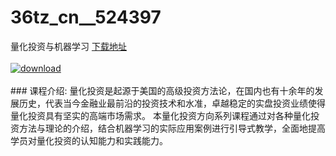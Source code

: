 # 36tz_cn__524397
量化投资与机器学习
[下载地址](http://www.36tz.cn/article/524397 "下载地址")
<br/></br>[![download](http://36tz.cn/muke_img/2018_11_1-1-300x169.png "下载地址")](http://www.36tz.cn/article/524397 "下载地址")
<br/></br>### 课程介绍:
量化投资是起源于美国的高级投资方法论，在国内也有十余年的发展历史，代表当今金融业最前沿的投资技术和水准，卓越稳定的实盘投资业绩使得量化投资具有坚实的高端市场需求。
本量化投资方向系列课程通过对各种量化投资方法与理论的介绍，结合机器学习的实际应用案例进行引导式教学，全面地提高学员对量化投资的认知能力和实践能力。


